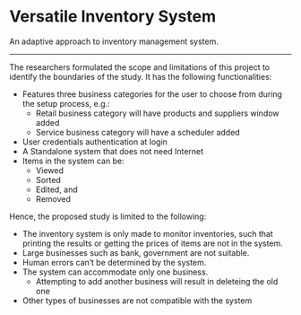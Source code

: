 # Versatile Inventory System
An adaptive approach to inventory management system.

---
The researchers formulated the scope and limitations of this project to identify the boundaries of the study. It has the following functionalities:
-	Features three business categories for the user to choose from during the setup process, e.g.:
    *	Retail business category will have products and suppliers window added
    * Service business category will have a scheduler added
-	User credentials authentication at login
-	A Standalone system that does not need Internet
-	Items in the system can be:
    * Viewed
    * Sorted
    * Edited, and
    * Removed

Hence, the proposed study is limited to the following:
-	The inventory system is only made to monitor inventories, such that printing the results or getting the prices of items are not in the system.
-	Large businesses such as bank, government are not suitable.
-	Human errors can’t be determined by the system.
-	The system can accommodate only one business.
    * Attempting to add another business will result in deleteing the old one
-	Other types of businesses are not compatible with the system
